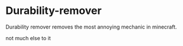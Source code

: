 # Durability-remover

Durability remover removes the most annoying mechanic in minecraft.

not much else to it
